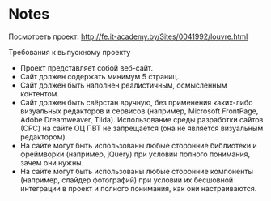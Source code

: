 # Notes
Посмотреть проект:
http://fe.it-academy.by/Sites/0041992/louvre.html

Требования к выпускному проекту

- Проект представляет собой веб-сайт.
- Сайт должен содержать минимум 5 страниц.
- Сайт должен быть наполнен реалистичным, осмысленным контентом.
- Сайт должен быть свёрстан вручную, без применения каких-либо визуальных редакторов и сервисов (например, Microsoft FrontPage, Adobe Dreamweaver, Tilda). Использование среды разработки сайтов (СРС) на сайте ОЦ ПВТ не запрещается (она не является визуальным редактором).
- На сайте могут быть использованы любые сторонние библиотеки и фреймворки (например, jQuery) при условии полного понимания, зачем они нужны.
- На сайте могут быть использованы любые сторонние компоненты (например, слайдер фотографий) при условии их бесшовной интеграции в проект и полного понимания, как они настраиваются.
